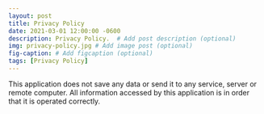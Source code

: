 ```yaml
---
layout: post
title: Privacy Policy
date: 2021-03-01 12:00:00 -0600
description: Privacy Policy.  # Add post description (optional)
img: privacy-policy.jpg # Add image post (optional)
fig-caption: # Add figcaption (optional)
tags: [Privacy Policy]
---
```


This application does not save any data or send it to any service, server or remote computer. All information accessed by this application is in order that it is operated correctly.